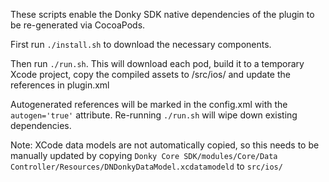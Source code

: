 These scripts enable the Donky SDK native dependencies of the plugin to be re-generated via CocoaPods. 

First run `./install.sh` to download the necessary components.

Then run `./run.sh`. This will download each pod, build it to a temporary Xcode project, copy the compiled assets to /src/ios/ and update the references in plugin.xml

Autogenerated references will be marked in the config.xml with the `autogen='true'` attribute. Re-running `./run.sh` will wipe down existing dependencies.

Note: XCode data models are not automatically copied, so this needs to be manually updated by copying `Donky Core SDK/modules/Core/Data Controller/Resources/DNDonkyDataModel.xcdatamodeld` to `src/ios/`